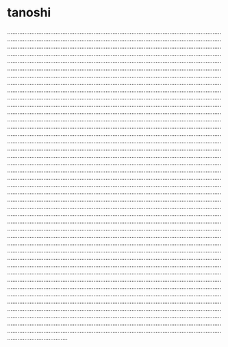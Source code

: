 # tanoshi

...........................................................................................................................................................................................................................................................................................................................................................................................................................................................................................................................................................................................................................................................................................................................................................................................................................................................................................................................................................................................................................................................................................................................................................................................................................................................................................................................................................................................................................................................................................................................................................................................................................................................................................................................................................................................................................................................................................................................................................................................................................................................................................................................................................................................................................................................................................................................................................................................................................................................................................................................................................................................................................................................................................................................................................................................................................................................................................................................................................................................................................................................................................................................................................................................................................................................................................................................................................................................................................................................................................................................................................................................................................................................................................................................................................................................................................................................................................................................................................................................................................................................................................................................................................................................................................................................................................................................................................................................................................................................................................................................................................................................................................................................................................................................................................................................................................................................................................................................................................................................................................................................................................................................................................................................................................................................................................................................................................................................................................................................